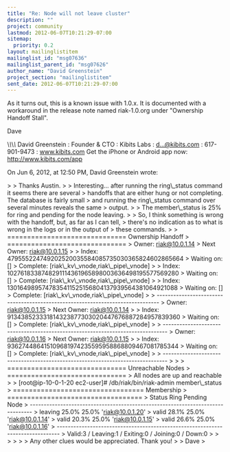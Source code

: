 ```yaml
---
title: "Re: Node will not leave cluster"
description: ""
project: community
lastmod: 2012-06-07T10:21:29-07:00
sitemap:
  priority: 0.2
layout: mailinglistitem
mailinglist_id: "msg07636"
mailinglist_parent_id: "msg07626"
author_name: "David Greenstein"
project_section: "mailinglistitem"
sent_date: 2012-06-07T10:21:29-07:00
---
```


As it turns out, this is a known issue with 1.0.x. It is documented with a 
workaround in the release note named riak-1.0.org under "Ownership Handoff 
Stall".

Dave

\\_\\_\\_\\_
David Greenstein : Founder & CTO : Kibits Labs : d...@kibits.com : 617-901-9473 
: www.kibits.com
Get the iPhone or Android app now: http://www.kibits.com/app

On Jun 6, 2012, at 12:50 PM, David Greenstein wrote:

&gt; 
&gt; Thanks Austin.
&gt; 
&gt; Interesting… after running the ring\\_status command it seems there are several 
&gt; handoffs that are either hung or not completing. The database is fairly small 
&gt; and running the ring\\_status command over several minutes reveals the same 
&gt; output.
&gt; 
&gt; The member\\_status is 25% for ring and pending for the node leaving.
&gt; 
&gt; So, I think something is wrong with the handoff, but, as far as I can tell, 
&gt; there's no indication as to what is wrong in the logs or in the output of 
&gt; these commands.
&gt; 
&gt; ============================== Ownership Handoff 
&gt; ==============================
&gt; Owner: riak@10.0.1.14
&gt; Next Owner: riak@10.0.1.15
&gt; 
&gt; Index: 479555224749202520035584085735030365824602865664
&gt; Waiting on: []
&gt; Complete: [riak\\_kv\\_vnode,riak\\_pipe\\_vnode]
&gt; 
&gt; Index: 1027618338748291114361965898003636498195577569280
&gt; Waiting on: []
&gt; Complete: [riak\\_kv\\_vnode,riak\\_pipe\\_vnode]
&gt; 
&gt; Index: 1301649895747835411525156804137939564381064921088
&gt; Waiting on: []
&gt; Complete: [riak\\_kv\\_vnode,riak\\_pipe\\_vnode]
&gt; 
&gt; -------------------------------------------------------------------------------
&gt; Owner: riak@10.0.1.15
&gt; Next Owner: riak@10.0.1.14
&gt; 
&gt; Index: 913438523331814323877303020447676887284957839360
&gt; Waiting on: []
&gt; Complete: [riak\\_kv\\_vnode,riak\\_pipe\\_vnode]
&gt; 
&gt; -------------------------------------------------------------------------------
&gt; Owner: riak@10.0.1.16
&gt; Next Owner: riak@10.0.1.15
&gt; 
&gt; Index: 936274486415109681974235595958868809467081785344
&gt; Waiting on: []
&gt; Complete: [riak\\_kv\\_vnode,riak\\_pipe\\_vnode]
&gt; 
&gt; -------------------------------------------------------------------------------
&gt; 
&gt; 
&gt; ============================== Unreachable Nodes 
&gt; ==============================
&gt; All nodes are up and reachable
&gt; 
&gt; [root@ip-10-0-1-20 ec2-user]# /db/riak/bin/riak-admin member\\_status
&gt; ================================= Membership 
&gt; ==================================
&gt; Status Ring Pending Node
&gt; -------------------------------------------------------------------------------
&gt; leaving 25.0% 25.0% 'riak@10.0.1.20'
&gt; valid 28.1% 25.0% 'riak@10.0.1.14'
&gt; valid 20.3% 25.0% 'riak@10.0.1.15'
&gt; valid 26.6% 25.0% 'riak@10.0.1.16'
&gt; -------------------------------------------------------------------------------
&gt; Valid:3 / Leaving:1 / Exiting:0 / Joining:0 / Down:0
&gt; 
&gt; 
&gt; 
&gt; 
&gt; 
&gt; Any other clues would be appreciated. Thank you!
&gt; 
&gt; Dave
&gt; 

